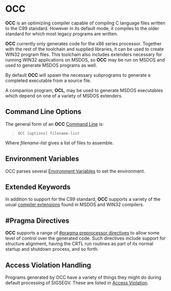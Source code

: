 # OCC

 
 **OCC** is an optimiziing compiler capable of compilng C language files written to the C99 standard.  However in its default mode, it compiles to the older standard for which most legacy programs are written.
 
 **OCC** currently only generates code for the x86 series processor.  Together with the rest of the toolchain and supplied libraries, it can be used to create WIN32 program files.  This toolchain also includes extenders necessary for running WIN32 applications on MSDOS, so **OCC** may be run on MSDOS and used to generate MSDOS programs as well.
 
 By default **OCC** will spawn the necessary subprograms to generate a completed executable from a source file.
 
 A companion program, **OCL**, may be used to generate MSDOS executables which depend on one of a variety of MSDOS extenders.


## Command Line Options

 
 The general form of an **OCC** [Command Line](OCC%20Command%20Line.md) is:
 
>     OCC [options] filename-list
 
 Where _filename-list_ gives a list of files to assemble.

## Environment Variables

 OCC parses several [Environment Variables](OCC%20Environment%20Variables.md) to set the environment.


## Extended Keywords
 

 In addition to support for the C99 standard, **OCC** supports a variety of the usual [compiler extensions](OCC%20Extended%20Keywords.md) found in MSDOS and WIN32 compilers.


## \#Pragma Directives

 
 **OCC** supports a range of [#pragma preprocessor directives](OCC%20Pragma%20Directives.md) to allow some level of control over the generated code.  Such directives include support for structure alignment, having the CRTL run routines
 as part of its normal startup and shutdown process, and so forth.
 
 
## Access Violation Handling

 Programs generated by OCC have a variety of things they might do during default processing of SIGSEGV.   These are listed in [Access Violation](OCC%20Access%20Violation.md).
